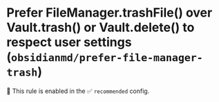 # Prefer FileManager.trashFile() over Vault.trash() or Vault.delete() to respect user settings (`obsidianmd/prefer-file-manager-trash`)

💼 This rule is enabled in the ✅ `recommended` config.

<!-- end auto-generated rule header -->
